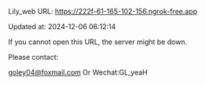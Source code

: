 Lily_web URL: https://222f-61-165-102-156.ngrok-free.app

Updated at: 2024-12-06 06:12:14

If you cannot open this URL, the server might be down.

Please contact: 

goley04@foxmail.com Or Wechat:GL_yeaH